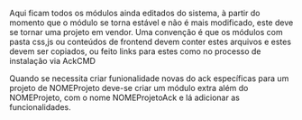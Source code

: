 Aqui ficam todos os módulos ainda editados do sistema, à partir do momento que o módulo se torna estável e não é mais modificado, este deve se tornar uma  projeto em vendor. Uma convenção é que os módulos com pasta css,js ou conteúdos de frontend devem conter estes arquivos e estes devem ser copiados, ou feito links para estes como no processo de instalação via AckCMD

Quando se necessita criar funionalidade novas do ack específicas para um projeto de NOMEProjeto deve-se criar um módulo extra além do NOMEProjeto, com o nome NOMEProjetoAck e lá adicionar as funcionalidades.
